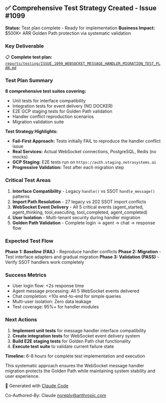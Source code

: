 ## ✅ Comprehensive Test Strategy Created - Issue #1099

**Status:** Test plan complete - Ready for implementation
**Business Impact:** $500K+ ARR Golden Path protection via systematic validation

### Key Deliverable

📋 **Complete test plan:** [`reports/testing/ISSUE_1099_WEBSOCKET_MESSAGE_HANDLER_MIGRATION_TEST_PLAN.md`](reports/testing/ISSUE_1099_WEBSOCKET_MESSAGE_HANDLER_MIGRATION_TEST_PLAN.md)

### Test Plan Summary

**8 comprehensive test suites covering:**
- Unit tests for interface compatibility
- Integration tests for event delivery (NO DOCKER)
- E2E GCP staging tests for Golden Path validation
- Handler conflict reproduction scenarios
- Migration validation suite

**Test Strategy Highlights:**
- **Fail-First Approach:** Tests initially FAIL to reproduce the handler conflict issue
- **Real Services:** Actual WebSocket connections, PostgreSQL, Redis (no mocks)
- **GCP Staging:** E2E tests run on `https://auth.staging.netrasystems.ai`
- **Progressive Validation:** Test after each migration step

### Critical Test Areas

1. **Interface Compatibility** - Legacy `handle()` vs SSOT `handle_message()` patterns
2. **Import Path Resolution** - 27 legacy vs 202 SSOT import conflicts
3. **WebSocket Event Delivery** - All 5 critical events (agent_started, agent_thinking, tool_executing, tool_completed, agent_completed)
4. **User Isolation** - Multi-tenant security during handler migration
5. **Golden Path Validation** - Complete login → agent → chat → response flow

### Expected Test Flow

**Phase 1: Baseline (FAIL)** - Reproduce handler conflicts
**Phase 2: Migration** - Test interface adapters and gradual migration
**Phase 3: Validation (PASS)** - Verify SSOT handlers work completely

### Success Metrics

- User login flow: <2s response time
- Agent message processing: All 5 WebSocket events delivered
- Chat completion: <10s end-to-end for simple queries
- Multi-user isolation: Zero data leakage
- Test coverage: 95%+ for handler modules

### Next Actions

1. **Implement unit tests** for message handler interface compatibility
2. **Create integration tests** for WebSocket event delivery system
3. **Build E2E staging tests** for Golden Path chat functionality
4. **Execute test suite** to validate current failure state

**Timeline:** 6-8 hours for complete test implementation and execution

This systematic approach ensures the WebSocket message handler migration protects the Golden Path while maintaining system stability and user experience.

🤖 Generated with [Claude Code](https://claude.ai/code)

Co-Authored-By: Claude <noreply@anthropic.com>